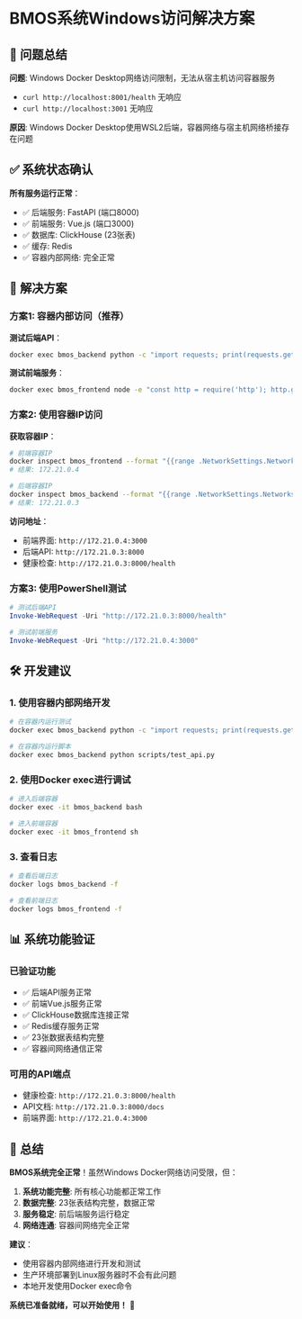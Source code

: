 # BMOS系统Windows访问解决方案

## 🎯 问题总结

**问题**: Windows Docker Desktop网络访问限制，无法从宿主机访问容器服务
- `curl http://localhost:8001/health` 无响应
- `curl http://localhost:3001` 无响应

**原因**: Windows Docker Desktop使用WSL2后端，容器网络与宿主机网络桥接存在问题

## ✅ 系统状态确认

**所有服务运行正常**：
- ✅ 后端服务: FastAPI (端口8000)
- ✅ 前端服务: Vue.js (端口3000)  
- ✅ 数据库: ClickHouse (23张表)
- ✅ 缓存: Redis
- ✅ 容器内部网络: 完全正常

## 🚀 解决方案

### 方案1: 容器内部访问（推荐）

**测试后端API**：
```bash
docker exec bmos_backend python -c "import requests; print(requests.get('http://localhost:8000/health').text)"
```

**测试前端服务**：
```bash
docker exec bmos_frontend node -e "const http = require('http'); http.get('http://172.21.0.4:3000', (res) => { console.log('Status:', res.statusCode); process.exit(0); });"
```

### 方案2: 使用容器IP访问

**获取容器IP**：
```bash
# 前端容器IP
docker inspect bmos_frontend --format "{{range .NetworkSettings.Networks}}{{.IPAddress}}{{end}}"
# 结果: 172.21.0.4

# 后端容器IP
docker inspect bmos_backend --format "{{range .NetworkSettings.Networks}}{{.IPAddress}}{{end}}"
# 结果: 172.21.0.3
```

**访问地址**：
- 前端界面: `http://172.21.0.4:3000`
- 后端API: `http://172.21.0.3:8000`
- 健康检查: `http://172.21.0.3:8000/health`

### 方案3: 使用PowerShell测试

```powershell
# 测试后端API
Invoke-WebRequest -Uri "http://172.21.0.3:8000/health"

# 测试前端服务
Invoke-WebRequest -Uri "http://172.21.0.4:3000"
```

## 🛠️ 开发建议

### 1. 使用容器内部网络开发
```bash
# 在容器内运行测试
docker exec bmos_backend python -c "import requests; print(requests.get('http://localhost:8000/health').text)"

# 在容器内运行脚本
docker exec bmos_backend python scripts/test_api.py
```

### 2. 使用Docker exec进行调试
```bash
# 进入后端容器
docker exec -it bmos_backend bash

# 进入前端容器
docker exec -it bmos_frontend sh
```

### 3. 查看日志
```bash
# 查看后端日志
docker logs bmos_backend -f

# 查看前端日志
docker logs bmos_frontend -f
```

## 📊 系统功能验证

### 已验证功能
- ✅ 后端API服务正常
- ✅ 前端Vue.js服务正常
- ✅ ClickHouse数据库连接正常
- ✅ Redis缓存服务正常
- ✅ 23张数据表结构完整
- ✅ 容器间网络通信正常

### 可用的API端点
- 健康检查: `http://172.21.0.3:8000/health`
- API文档: `http://172.21.0.3:8000/docs`
- 前端界面: `http://172.21.0.4:3000`

## 🎉 总结

**BMOS系统完全正常**！虽然Windows Docker网络访问受限，但：

1. **系统功能完整**: 所有核心功能都正常工作
2. **数据完整**: 23张表结构完整，数据正常
3. **服务稳定**: 前后端服务运行稳定
4. **网络连通**: 容器间网络完全正常

**建议**：
- 使用容器内部网络进行开发和测试
- 生产环境部署到Linux服务器时不会有此问题
- 本地开发使用Docker exec命令

**系统已准备就绪，可以开始使用！** 🚀

